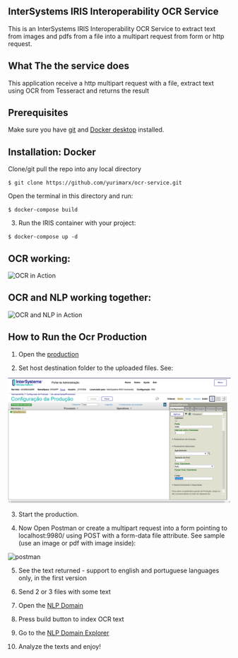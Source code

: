 ## InterSystems IRIS Interoperability OCR Service
This is an InterSystems IRIS Interoperability OCR Service to extract text from images and pdfs from a file into a multipart request from form or http request.

## What The the service does

This application receive a http multipart request with a file, extract text using OCR from Tesseract and returns the result  

## Prerequisites
Make sure you have [git](https://git-scm.com/book/en/v2/Getting-Started-Installing-Git) and [Docker desktop](https://www.docker.com/products/docker-desktop) installed.


## Installation: Docker
Clone/git pull the repo into any local directory

```
$ git clone https://github.com/yurimarx/ocr-service.git
```

Open the terminal in this directory and run:

```
$ docker-compose build
```

3. Run the IRIS container with your project:

```
$ docker-compose up -d
```

## OCR working:
<img src="https://github.com/yurimarx/ocr-service/raw/master/ocrgif.gif" alt="OCR in Action">

## OCR and NLP working together:
<img src="https://github.com/yurimarx/ocr-service/raw/master/nlp2.gif" alt="OCR and NLP in Action">

## How to Run the Ocr Production

1. Open the [production](http://localhost:52773/csp/irisapp/EnsPortal.ProductionConfig.zen?PRODUCTION=dc.ocr.OcrProduction) 

2. Set host destination folder to the uploaded files. See:

<img src="https://github.com/yurimarx/upload-adapter/raw/main/folder.png" alt="folder">

3. Start the production.

4. Now Open Postman or create a multipart request into a form pointing to localhost:9980/ using POST with a form-data file attribute. See sample (use an image or pdf with image inside):
<img src="https://github.com/yurimarx/ocr-service/raw/master/postman.png" alt="postman">

5. See the text returned - support to english and portuguese languages only, in the first version

6. Send 2 or 3 files with some text

7. Open the [NLP Domain](http://localhost:52773/csp/irisapp/_iKnow.UI.Architect.zen?$NAMESPACE=IRISAPP&DOMAIN=dc.ocr.OcrNLP)

8. Press build button to index OCR text

9. Go to the [NLP Domain Explorer](http://localhost:52773/csp/IRISAPP/_iKnow.UI.KnowledgePortal.zen?$NAMESPACE=IRISAPP&domain=1)

10. Analyze the texts and enjoy!